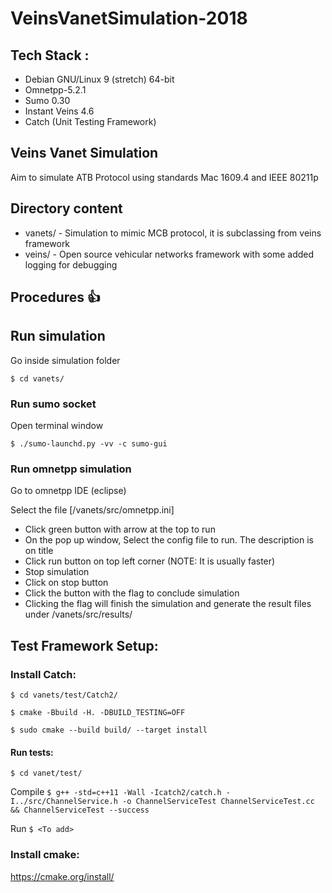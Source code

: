 # VeinsVanetSimulation-2018
## Tech Stack :

* Debian GNU/Linux 9 (stretch) 64-bit
* Omnetpp-5.2.1
* Sumo 0.30
* Instant Veins 4.6
* Catch (Unit Testing Framework)

## Veins Vanet Simulation
Aim to simulate ATB Protocol using standards Mac 1609.4 and IEEE 80211p

## Directory content
- vanets/ - Simulation to mimic MCB protocol, it is subclassing from veins framework
- veins/ - Open source vehicular networks framework with some added logging for debugging



## Procedures 👍

## Run simulation
Go inside simulation folder

`$ cd vanets/`

### Run sumo socket
Open terminal window

`$ ./sumo-launchd.py -vv -c sumo-gui`

### Run omnetpp simulation
Go to omnetpp IDE (eclipse)

Select the file [/vanets/src/omnetpp.ini]

- Click green button with arrow at the top to run
- On the pop up window, Select the config file to run. The description is on title
- Click run button on top left corner (NOTE: It is usually faster)
- Stop simulation
- Click on stop button
- Click the button with the flag to conclude simulation
- Clicking the flag will finish the simulation and generate the result files under
/vanets/src/results/

## Test Framework Setup:
### Install Catch: 

```$ cd vanets/test/Catch2/```

```$ cmake -Bbuild -H. -DBUILD_TESTING=OFF```

```$ sudo cmake --build build/ --target install```

#### Run tests:

```$ cd vanet/test/```

Compile
`$ g++ -std=c++11 -Wall -Icatch2/catch.h -I../src/ChannelService.h -o ChannelServiceTest ChannelServiceTest.cc && ChannelServiceTest --success`

Run
```$ <To add>```

### Install cmake: 
https://cmake.org/install/
 
